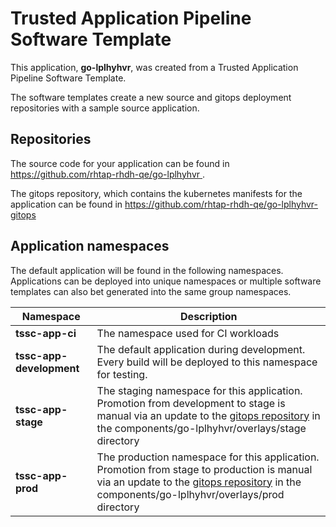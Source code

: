 # Trusted Application Pipeline Software Template

This application, **go-lplhyhvr**, was created from a Trusted Application Pipeline Software Template.

The software templates create a new source and gitops deployment repositories with a sample source application. 

## Repositories

The source code for your application can be found in [https://github.com/rhtap-rhdh-qe/go-lplhyhvr ](https://github.com/rhtap-rhdh-qe/go-lplhyhvr ).
 
The gitops repository, which contains the kubernetes manifests for the application can be found in 
[https://github.com/rhtap-rhdh-qe/go-lplhyhvr-gitops ](https://github.com/rhtap-rhdh-qe/go-lplhyhvr-gitops ) 

## Application namespaces 

The default application will be found in the following namespaces. Applications can be deployed into unique namespaces or multiple software templates can also bet generated into the same group namespaces.  

|  Namespace   |  Description   |  
| -------- | -------- |
| **tssc-app-ci** | The namespace used for CI workloads |
| **tssc-app-development** | The default application during development. Every build will be deployed to this namespace for testing. |
| **tssc-app-stage** | The staging namespace for this application. Promotion from development to stage is manual via an update to the [gitops repository](https://github.com/rhtap-rhdh-qe/go-lplhyhvr-gitops ) in the components/go-lplhyhvr/overlays/stage directory |
| **tssc-app-prod** | The production namespace for this application. Promotion from stage to production is manual via an update to the [gitops repository](https://github.com/rhtap-rhdh-qe/go-lplhyhvr-gitops ) in the components/go-lplhyhvr/overlays/prod directory |